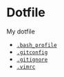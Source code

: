 # Dotfile

My dotfile

* [`.bash_profile`](.bash_profile)
* [`.gitconfig`](.gitconfig)
* [`.gitignore`](.gitignore)
* [`.vimrc`](.vimrc)
